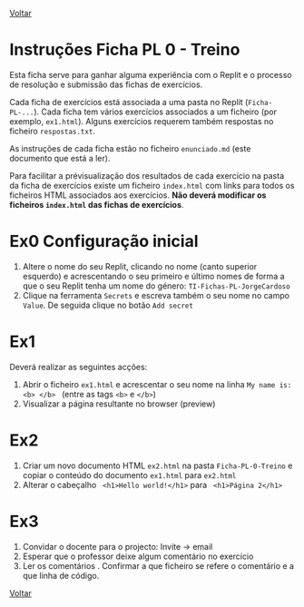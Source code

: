 [Voltar](/.tutorial/1.begin.md)

# Instruções Ficha PL 0 - Treino

Esta ficha serve para ganhar alguma experiência com o Replit e o processo de resolução e submissão das fichas de exercícios.

Cada ficha de exercícios está associada a uma pasta no Replit (`Ficha-PL-...`). Cada ficha tem vários exercícios associados a um ficheiro (por exemplo, `ex1.html`). Alguns exercícios requerem também respostas no ficheiro `respostas.txt`.

As instruções de cada ficha estão no ficheiro `enunciado.md` (este documento que está a ler).

Para facilitar a prévisualização dos resultados de cada exercício na pasta da ficha de exercícios existe um ficheiro `index.html` com links para todos os ficheiros HTML associados aos exercícios. **Não deverá modificar os ficheiros `index.html` das fichas de exercícios**.

# Ex0 Configuração inicial

1. Altere o nome do seu Replit, clicando no nome (canto superior esquerdo) e acrescentando o seu primeiro e último nomes de forma a que o seu Replit tenha um nome do género: `TI-Fichas-PL-JorgeCardoso`
2. Clique na ferramenta `Secrets` e escreva também o seu nome no campo `Value`. De seguida clique no botão `Add secret`
   


# Ex1
Deverá realizar as seguintes acções:
1. Abrir o ficheiro `ex1.html` e acrescentar o seu nome na linha `My name is: <b> </b> ` (entre as tags `<b>` e `</b>`)
2. Visualizar a página resultante no browser (preview)

# Ex2
1. Criar um novo documento HTML `ex2.html` na pasta `Ficha-PL-0-Treino` e copiar o conteúdo do documento `ex1.html` para `ex2.html`
2. Alterar o cabeçalho ` <h1>Hello world!</h1>` para ` <h1>Página 2</h1>`

# Ex3
1. Convidar o docente para o projecto: Invite -> email 
2. Esperar que o professor deixe algum comentário no exercício
3. Ler os comentários . Confirmar a que ficheiro se refere o comentário e a que linha de código.

[Voltar](/.tutorial/1.begin.md)